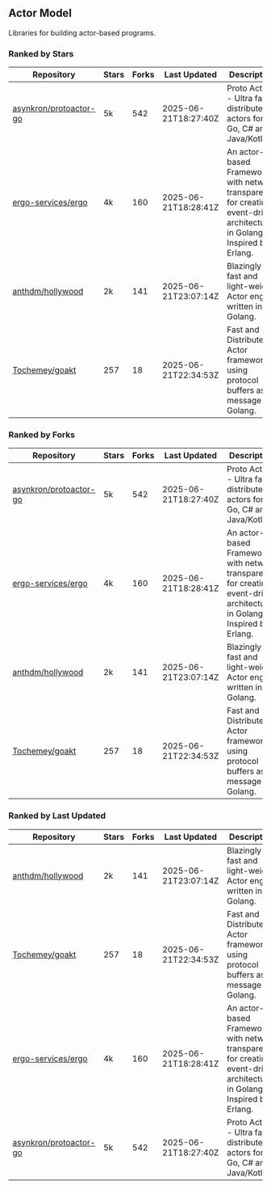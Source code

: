## Actor Model

Libraries for building actor-based programs.

### Ranked by Stars

| Repository | Stars | Forks | Last Updated | Description | 
|------------|-------|-------|--------------|-------------|
| [asynkron/protoactor-go](https://github.com/asynkron/protoactor-go) | 5k | 542 | 2025-06-21T18:27:40Z |  Proto Actor - Ultra fast distributed actors for Go, C# and Java/Kotlin. |
| [ergo-services/ergo](https://github.com/ergo-services/ergo) | 4k | 160 | 2025-06-21T18:28:41Z |  An actor-based Framework with network transparency for creating event-driven architecture in Golang. Inspired by Erlang. |
| [anthdm/hollywood](https://github.com/anthdm/hollywood) | 2k | 141 | 2025-06-21T23:07:14Z |  Blazingly fast and light-weight Actor engine written in Golang. |
| [Tochemey/goakt](https://github.com/Tochemey/goakt) | 257 | 18 | 2025-06-21T22:34:53Z |  Fast and Distributed Actor framework using protocol buffers as message for Golang. |

### Ranked by Forks

| Repository | Stars | Forks | Last Updated | Description | 
|------------|-------|-------|--------------|-------------|
| [asynkron/protoactor-go](https://github.com/asynkron/protoactor-go) | 5k | 542 | 2025-06-21T18:27:40Z |  Proto Actor - Ultra fast distributed actors for Go, C# and Java/Kotlin. |
| [ergo-services/ergo](https://github.com/ergo-services/ergo) | 4k | 160 | 2025-06-21T18:28:41Z |  An actor-based Framework with network transparency for creating event-driven architecture in Golang. Inspired by Erlang. |
| [anthdm/hollywood](https://github.com/anthdm/hollywood) | 2k | 141 | 2025-06-21T23:07:14Z |  Blazingly fast and light-weight Actor engine written in Golang. |
| [Tochemey/goakt](https://github.com/Tochemey/goakt) | 257 | 18 | 2025-06-21T22:34:53Z |  Fast and Distributed Actor framework using protocol buffers as message for Golang. |

### Ranked by Last Updated

| Repository | Stars | Forks | Last Updated | Description | 
|------------|-------|-------|--------------|-------------|
| [anthdm/hollywood](https://github.com/anthdm/hollywood) | 2k | 141 | 2025-06-21T23:07:14Z |  Blazingly fast and light-weight Actor engine written in Golang. |
| [Tochemey/goakt](https://github.com/Tochemey/goakt) | 257 | 18 | 2025-06-21T22:34:53Z |  Fast and Distributed Actor framework using protocol buffers as message for Golang. |
| [ergo-services/ergo](https://github.com/ergo-services/ergo) | 4k | 160 | 2025-06-21T18:28:41Z |  An actor-based Framework with network transparency for creating event-driven architecture in Golang. Inspired by Erlang. |
| [asynkron/protoactor-go](https://github.com/asynkron/protoactor-go) | 5k | 542 | 2025-06-21T18:27:40Z |  Proto Actor - Ultra fast distributed actors for Go, C# and Java/Kotlin. |

